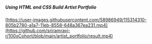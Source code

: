 ##### Using HTML and CSS Build Artist Portfolio




[https://user-images.githubusercontent.com/58986949/115314310-805b2780-a1a7-11eb-8558-648a367ea231.mp4](https://github.com/sriramravi-r/100xCohort/blob/main/artist_portfolio/result.mp4)
